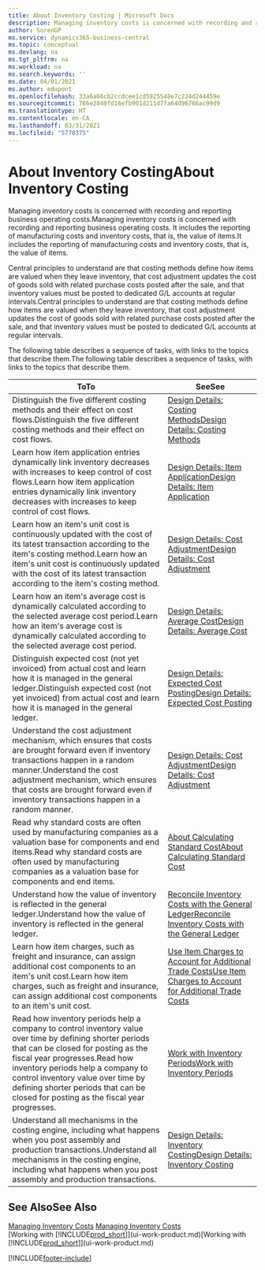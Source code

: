 ```yaml
---
title: About Inventory Costing | Microsoft Docs
description: Managing inventory costs is concerned with recording and reporting business operating costs. It includes the reporting of manufacturing costs and inventory costs, that is, the value of items.
author: SorenGP
ms.service: dynamics365-business-central
ms.topic: conceptual
ms.devlang: na
ms.tgt_pltfrm: na
ms.workload: na
ms.search.keywords: ''
ms.date: 04/01/2021
ms.author: edupont
ms.openlocfilehash: 33a6a66cb2ccdcee1cd5925548e7c224d244459e
ms.sourcegitcommit: 766e2840fd16efb901d211d7fa64d96766ac99d9
ms.translationtype: HT
ms.contentlocale: en-CA
ms.lasthandoff: 03/31/2021
ms.locfileid: "5770375"
---
```

# <a name="about-inventory-costing"></a><span data-ttu-id="27d01-104">About Inventory Costing</span><span class="sxs-lookup"><span data-stu-id="27d01-104">About Inventory Costing</span></span>
<span data-ttu-id="27d01-105">Managing inventory costs is concerned with recording and reporting business operating costs.</span><span class="sxs-lookup"><span data-stu-id="27d01-105">Managing inventory costs is concerned with recording and reporting business operating costs.</span></span> <span data-ttu-id="27d01-106">It includes the reporting of manufacturing costs and inventory costs, that is, the value of items.</span><span class="sxs-lookup"><span data-stu-id="27d01-106">It includes the reporting of manufacturing costs and inventory costs, that is, the value of items.</span></span>  

 <span data-ttu-id="27d01-107">Central principles to understand are that costing methods define how items are valued when they leave inventory, that cost adjustment updates the cost of goods sold with related purchase costs posted after the sale, and that inventory values must be posted to dedicated G/L accounts at regular intervals.</span><span class="sxs-lookup"><span data-stu-id="27d01-107">Central principles to understand are that costing methods define how items are valued when they leave inventory, that cost adjustment updates the cost of goods sold with related purchase costs posted after the sale, and that inventory values must be posted to dedicated G/L accounts at regular intervals.</span></span>  

 <span data-ttu-id="27d01-108">The following table describes a sequence of tasks, with links to the topics that describe them.</span><span class="sxs-lookup"><span data-stu-id="27d01-108">The following table describes a sequence of tasks, with links to the topics that describe them.</span></span>   

|<span data-ttu-id="27d01-109">**To**</span><span class="sxs-lookup"><span data-stu-id="27d01-109">**To**</span></span>|<span data-ttu-id="27d01-110">**See**</span><span class="sxs-lookup"><span data-stu-id="27d01-110">**See**</span></span>|  
|------------|-------------|  
|<span data-ttu-id="27d01-111">Distinguish the five different costing methods and their effect on cost flows.</span><span class="sxs-lookup"><span data-stu-id="27d01-111">Distinguish the five different costing methods and their effect on cost flows.</span></span>|[<span data-ttu-id="27d01-112">Design Details: Costing Methods</span><span class="sxs-lookup"><span data-stu-id="27d01-112">Design Details: Costing Methods</span></span>](design-details-costing-methods.md)|  
|<span data-ttu-id="27d01-113">Learn how item application entries dynamically link inventory decreases with increases to keep control of cost flows.</span><span class="sxs-lookup"><span data-stu-id="27d01-113">Learn how item application entries dynamically link inventory decreases with increases to keep control of cost flows.</span></span>|[<span data-ttu-id="27d01-114">Design Details: Item Application</span><span class="sxs-lookup"><span data-stu-id="27d01-114">Design Details: Item Application</span></span>](design-details-item-application.md)|  
|<span data-ttu-id="27d01-115">Learn how an item's unit cost is continuously updated with the cost of its latest transaction according to the item's costing method.</span><span class="sxs-lookup"><span data-stu-id="27d01-115">Learn how an item's unit cost is continuously updated with the cost of its latest transaction according to the item's costing method.</span></span>|[<span data-ttu-id="27d01-116">Design Details: Cost Adjustment</span><span class="sxs-lookup"><span data-stu-id="27d01-116">Design Details: Cost Adjustment</span></span>](design-details-cost-adjustment.md)|  
|<span data-ttu-id="27d01-117">Learn how an item's average cost is dynamically calculated according to the selected average cost period.</span><span class="sxs-lookup"><span data-stu-id="27d01-117">Learn how an item's average cost is dynamically calculated according to the selected average cost period.</span></span>|[<span data-ttu-id="27d01-118">Design Details: Average Cost</span><span class="sxs-lookup"><span data-stu-id="27d01-118">Design Details: Average Cost</span></span>](design-details-average-cost.md)|  
|<span data-ttu-id="27d01-119">Distinguish expected cost (not yet invoiced) from actual cost and learn how it is managed in the general ledger.</span><span class="sxs-lookup"><span data-stu-id="27d01-119">Distinguish expected cost (not yet invoiced) from actual cost and learn how it is managed in the general ledger.</span></span>|[<span data-ttu-id="27d01-120">Design Details: Expected Cost Posting</span><span class="sxs-lookup"><span data-stu-id="27d01-120">Design Details: Expected Cost Posting</span></span>](design-details-expected-cost-posting.md)|  
|<span data-ttu-id="27d01-121">Understand the cost adjustment mechanism, which ensures that costs are brought forward even if inventory transactions happen in a random manner.</span><span class="sxs-lookup"><span data-stu-id="27d01-121">Understand the cost adjustment mechanism, which ensures that costs are brought forward even if inventory transactions happen in a random manner.</span></span>|[<span data-ttu-id="27d01-122">Design Details: Cost Adjustment</span><span class="sxs-lookup"><span data-stu-id="27d01-122">Design Details: Cost Adjustment</span></span>](design-details-cost-adjustment.md)|  
|<span data-ttu-id="27d01-123">Read why standard costs are often used by manufacturing companies as a valuation base for components and end items.</span><span class="sxs-lookup"><span data-stu-id="27d01-123">Read why standard costs are often used by manufacturing companies as a valuation base for components and end items.</span></span>|[<span data-ttu-id="27d01-124">About Calculating Standard Cost</span><span class="sxs-lookup"><span data-stu-id="27d01-124">About Calculating Standard Cost</span></span>](finance-about-calculating-standard-cost.md)|  
|<span data-ttu-id="27d01-125">Understand how the value of inventory is reflected in the general ledger.</span><span class="sxs-lookup"><span data-stu-id="27d01-125">Understand how the value of inventory is reflected in the general ledger.</span></span>|[<span data-ttu-id="27d01-126">Reconcile Inventory Costs with the General Ledger</span><span class="sxs-lookup"><span data-stu-id="27d01-126">Reconcile Inventory Costs with the General Ledger</span></span>](finance-how-to-post-inventory-costs-to-the-general-ledger.md)|  
|<span data-ttu-id="27d01-127">Learn how item charges, such as freight and insurance, can assign additional cost components to an item's unit cost.</span><span class="sxs-lookup"><span data-stu-id="27d01-127">Learn how item charges, such as freight and insurance, can assign additional cost components to an item's unit cost.</span></span>|[<span data-ttu-id="27d01-128">Use Item Charges to Account for Additional Trade Costs</span><span class="sxs-lookup"><span data-stu-id="27d01-128">Use Item Charges to Account for Additional Trade Costs</span></span>](payables-how-assign-item-charges.md)|  
|<span data-ttu-id="27d01-129">Read how inventory periods help a company to control inventory value over time by defining shorter periods that can be closed for posting as the fiscal year progresses.</span><span class="sxs-lookup"><span data-stu-id="27d01-129">Read how inventory periods help a company to control inventory value over time by defining shorter periods that can be closed for posting as the fiscal year progresses.</span></span>|[<span data-ttu-id="27d01-130">Work with Inventory Periods</span><span class="sxs-lookup"><span data-stu-id="27d01-130">Work with Inventory Periods</span></span>](finance-how-to-work-with-inventory-periods.md)|  
|<span data-ttu-id="27d01-131">Understand all mechanisms in the costing engine, including what happens when you post assembly and production transactions.</span><span class="sxs-lookup"><span data-stu-id="27d01-131">Understand all mechanisms in the costing engine, including what happens when you post assembly and production transactions.</span></span>|[<span data-ttu-id="27d01-132">Design Details: Inventory Costing</span><span class="sxs-lookup"><span data-stu-id="27d01-132">Design Details: Inventory Costing</span></span>](design-details-inventory-costing.md)|  

## <a name="see-also"></a><span data-ttu-id="27d01-133">See Also</span><span class="sxs-lookup"><span data-stu-id="27d01-133">See Also</span></span>
<span data-ttu-id="27d01-134">[Managing Inventory Costs](finance-manage-inventory-costs.md)  </span><span class="sxs-lookup"><span data-stu-id="27d01-134">[Managing Inventory Costs](finance-manage-inventory-costs.md)  </span></span>  
<span data-ttu-id="27d01-135">[Working with [!INCLUDE[prod_short](includes/prod_short.md)]](ui-work-product.md)</span><span class="sxs-lookup"><span data-stu-id="27d01-135">[Working with [!INCLUDE[prod_short](includes/prod_short.md)]](ui-work-product.md)</span></span>


[!INCLUDE[footer-include](includes/footer-banner.md)]